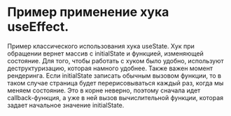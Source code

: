 # Пример применение хука useEffect.

Пример классического использования хука useState. Хук при обращении вернет массив с initialState и функцией, изменяющей состояние. Для того, чтобы работать с хуком было удобно, используют деструктуризацию, которая намного удобнее. Также важен момент рендеринга. Если initialState записать обычным вызовом функции, то в таком случае страница будет перерисовываться каждый раз, когда мы меняем состояние. Это в корне неверно, поэтому сначала идет callback-функция, а уже в ней вызов вычислительной функции, которая задает начальное значение initialState.
